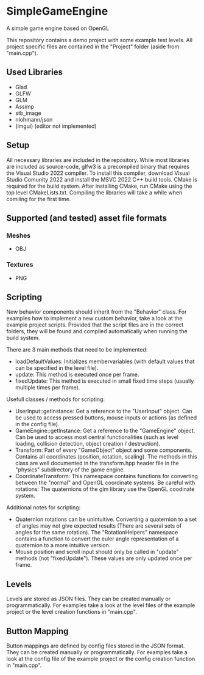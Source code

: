 # SimpleGameEngine
A simple game engine based on OpenGL

This repository contains a demo project with some example test levels. All project specific files are contained in the "Project" folder (aside from "main.cpp").

## Used Libraries
- Glad
- GLFW
- GLM
- Assimp
- stb_image
- nlohmann/json
- (imgui) (editor not implemented)

## Setup
All necessary libraries are included in the repository. While most libraries are included as source-code, glfw3 is a precompiled binary that requires the Visual Studio 2022 compiler. To install this compiler, download Visual Studio Comunity 2022 and install the MSVC 2022 C++ build tools.
CMake is required for the build system. After installing CMake, run CMake using the top level CMakeLists.txt. Compiling the libraries will take a while when comiling for the first time.

## Supported (and tested) asset file formats
### Meshes
- OBJ
### Textures
- PNG

## Scripting
New behavior components should inherit from the "Behavior" class. For examples how to implement a new custom behavior, take a look at the example project scripts. Provided that the script files are in the correct folders, they will be found and compiled automatically when running the build system.

There are 3 main methods that need to be implemented:
- loadDefaultValues: Initializes membervariables (with default values that can be specified in the level file).
- update: This method is executed once per frame.
- fixedUpdate: This method is executed in small fixed time steps (usually multiple times per frame).

Usefull classes / methods for scripting:
- UserInput::getInstance: Get a reference to the "UserInput" object. Can be used to access pressed buttons, mouse inputs or actions (as defined in the config file).
- GameEngine::getInstance: Get a reference to the "GameEngine" object. Can be used to access most central functionalities (such as level loading, collision detection, object creation / destruction).
- Transform: Part of every "GameObject" object and some components. Contains all coordinates (position, rotation, scaling). The methods in this class are well documented in the transform.hpp header file in the "physics" subdirectory of the game engine.
- CoordinateTransform: This namespace contains functions for converting between the "normal" and OpenGL coordinate systems. Be careful with rotations: The quaternions of the glm library use the OpenGL coodinate system.

Additional notes for scripting:
- Quaternion rotations can be unintuitive. Converting a quaternion to a set of angles may not give expected results (There are several sets of angles for the same rotation). The "RotationHelpers" namespace contains a function to convert the euler angle representation of a quaternion to a more intuitive version.
- Mouse position and scroll input should only be called in "update" methods (not "fixedUpdate"). These values are only updated once per frame.

## Levels
Levels are stored as JSON files. They can be created manually or programmatically. For examples take a look at the level files of the example project or the level creation functions in "main.cpp".

## Button Mapping
Button mappings are defined by config files stored in the JSON format. They can be created manually or programmatically. For examples take a look at the config file of the example project or the config creation function in "main.cpp".